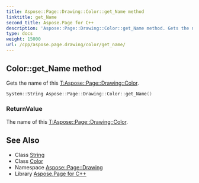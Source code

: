 ```yaml
---
title: Aspose::Page::Drawing::Color::get_Name method
linktitle: get_Name
second_title: Aspose.Page for C++
description: 'Aspose::Page::Drawing::Color::get_Name method. Gets the name of this T:Aspose::Page::Drawing::Color in C++.'
type: docs
weight: 15000
url: /cpp/aspose.page.drawing/color/get_name/
---
```

## Color::get_Name method


Gets the name of this [T:Aspose::Page::Drawing::Color](../).

```cpp
System::String Aspose::Page::Drawing::Color::get_Name()
```


### ReturnValue

The name of this [T:Aspose::Page::Drawing::Color](../).

## See Also

* Class [String](../../../system/string/)
* Class [Color](../)
* Namespace [Aspose::Page::Drawing](../../)
* Library [Aspose.Page for C++](../../../)
